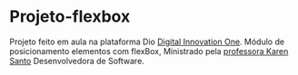 # Projeto-flexbox

Projeto feito em aula na plataforma Dio [Digital Innovation One](https://web.dio.me).
Módulo de posicionamento elementos com flexBox, Ministrado pela [professora Karen Santo](https://gitlab.com/karensantos) Desenvolvedora de Software.
